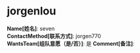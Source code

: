 # jorgenlou

**Name[姓名]**: seven  
**ContactMethod[联系方式]**: jorgen770  
**WantsTeam[组队意愿（是/否）]**: 是
**Comment[备注]**:   
